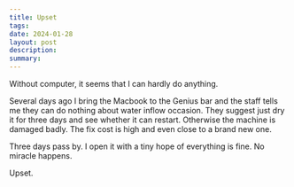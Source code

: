 ```yaml
---
title: Upset
tags: 
date: 2024-01-28
layout: post
description: 
summary:
---
```


Without computer, it seems that I can hardly do anything. 

Several days ago I bring the Macbook to the Genius bar and the staff tells me they can do nothing about water inflow occasion. They suggest just dry it for three days and see whether it can restart. Otherwise the machine is damaged badly. The fix cost is high and even close to a brand new one. 

Three days pass by. I open it with a tiny hope of everything is fine. No miracle happens. 

Upset. 